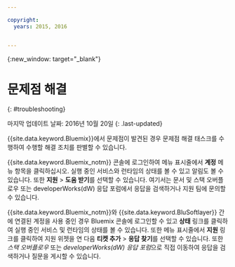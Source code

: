 ```yaml
---

copyright:
  years: 2015, 2016


---
```



{:new_window: target="_blank"}



# 문제점 해결
{: #troubleshooting}

마지막 업데이트 날짜: 2016년 10월 20일
{: .last-updated}

{{site.data.keyword.Bluemix}}에서 문제점이 발견된 경우 문제점 해결 태스크를 수행하여 수행할 해결 조치를 판별할 수 있습니다. 

{{site.data.keyword.Bluemix_notm}} 콘솔에 로그인하여 메뉴 표시줄에서 **계정** 메뉴 항목을 클릭하십시오. 실행 중인 서비스와 런타임의 상태를 볼 수 있고 알림도 볼 수 있습니다. 또한 **지원** &gt; **도움 받기**를 선택할 수 있습니다. 여기서는 문서 및 스택 오버플로우 또는 developerWorks(dW) 응답 포럼에서 응답을 검색하거나 지원 팀에 문의할 수 있습니다. 


{{site.data.keyword.Bluemix_notm}}와 {{site.data.keyword.BluSoftlayer}} 간에 연결된 계정을 사용 중인 경우 Bluemix 콘솔에 로그인할 수 있고 **상태** 링크를 클릭하여 실행 중인 서비스 및 런타임의 상태를 볼 수 있습니다. 또한 메뉴 표시줄에서 **지원** 링크를 클릭하여 지원 위젯을 연 다음 **티켓 추가** &gt; **응답 찾기**를 선택할 수 있습니다. 또한 *스택 오버플로우* 또는 *developerWorks(dW) 응답 포럼*으로 직접 이동하여 응답을 검색하거나 질문을 게시할 수 있습니다.

